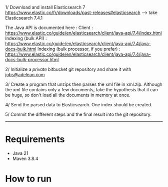 1/ Download and install Elasticsearch 7
https://www.elastic.co/fr/downloads/past-releases#elasticsearch --> take Elasticsearch 7.4.1

The Java API is documented here :
Client : https://www.elastic.co/guide/en/elasticsearch/client/java-api/7.4/index.html
Indexing (bulk API) : https://www.elastic.co/guide/en/elasticsearch/client/java-api/7.4/java-docs-bulk.html
Indexing (bulk processor, if you
prefer) : https://www.elastic.co/guide/en/elasticsearch/client/java-api/7.4/java-docs-bulk-processor.html

2/ Initialize a *private* bitbucket git repository and share it with jobs@adelean.com

3/ Create a program that unzips then parses the xml file in xml.zip.
Although the xml file contains only a few documents, take the hypothesis that it can be huge, so don't load all the
documents in memory at once.

4/ Send the parsed data to Elasticsearch. One index should be created.

5/ Commit the different steps and the final result into the git repository.


---

# Requirements

- Java 21
- Maven 3.8.4

# How to run

